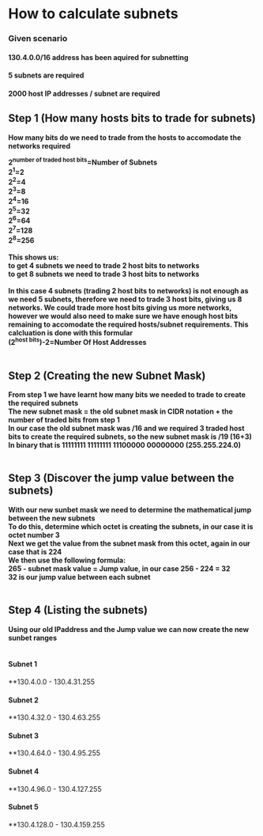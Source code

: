 # How to calculate subnets 
### Given scenario

#### 130.4.0.0/16 address has been aquired for subnetting
#### 5 subnets are required
#### 2000 host IP addresses / subnet are required

## Step 1 (How many hosts bits to trade for subnets)

**How many bits do we need to trade from the hosts to accomodate the networks required**

**2<sup>number of traded host bits</sup>=Number of Subnets**<br>
**2<sup>1</sup>=2**<br>
**2<sup>2</sup>=4**<br>
**2<sup>3</sup>=8**<br>
**2<sup>4</sup>=16**<br>
**2<sup>5</sup>=32**<br>
**2<sup>6</sup>=64**<br>
**2<sup>7</sup>=128**<br>
**2<sup>8</sup>=256**<br><br>
**This shows us:**<br>
**to get 4 subnets we need to trade 2 host bits to networks**<br> 
**to get 8 subnets we need to trade 3 host bits to networks**<br><br> 
**In this case 4 subnets (trading 2 host bits to networks) is not enough as we need 5 subnets, therefore we need to trade 3 host bits, giving us 8 networks. We could trade more host bits giving us more networks, however we would also need to make sure we have enough host bits remaining to accomodate the required hosts/subnet requirements. This calcluation is done with this formular**<br>
**(2<sup>host bits</sup>)-2=Number Of Host Addresses**<br><br> 
## Step 2 (Creating the new Subnet Mask)
**From step 1 we have learnt how many bits we needed to trade to create the required subnets**<br>
**The new subnet mask = the old subnet mask in CIDR notation + the number of traded bits from step 1**<br>
**In our case the old subnet mask was /16 and we required 3 traded host bits to create the required subnets, so the new subnet mask is /19 (16+3)**<br>
**In binary that is 11111111 11111111 11100000 00000000 (255.255.224.0)**<br><br>
## Step 3 (Discover the jump value between the subnets)
**With our new sunbet mask we need to determine the mathematical jump between the new subnets**<br>
**To do this, determine which octet is creating the subnets, in our case it is octet number 3**<br> 
**Next we get the value from the subnet mask from this octet, again in our case that is 224**<br>
**We then use the following formula:**<br>
**265 - subnet mask value = Jump value, in our case 256 - 224 = 32**<br>
**32 is our jump value between each subnet**<br><br>
## Step 4 (Listing the subnets)
**Using our old IPaddress and the Jump value we can now create the new sunbet ranges**<br><br>
#### Subnet 1
**130.4.0.0 - 130.4.31.255
#### Subnet 2
**130.4.32.0 - 130.4.63.255
#### Subnet 3
**130.4.64.0 - 130.4.95.255
#### Subnet 4
**130.4.96.0 - 130.4.127.255
#### Subnet 5
**130.4.128.0 - 130.4.159.255


